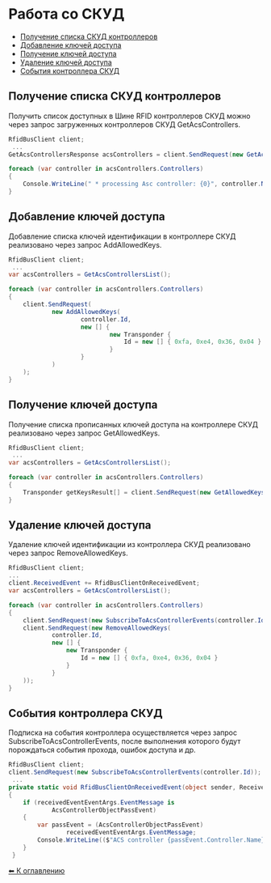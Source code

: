 Работа со СКУД
==============

* [Получение списка СКУД контроллеров](#GetAcsControllers)
* [Добавление ключей доступа](#AddAllowedKeys)
* [Получение ключей доступа](#GetAllowedKeys)
* [Удаление ключей доступа](#RemoveAllowedKeys)
* [События контроллера СКУД](#Events)

<a name="GetAcsControllers"></a>
Получение списка СКУД контроллеров
----------------------------------

Получить список доступных в Шине RFID контроллеров СКУД можно через запрос загруженных контроллеров СКУД GetAcsControllers.

```cs
RfidBusClient client;
 ...
GetAcsControllersResponse acsControllers = client.SendRequest(new GetAcsControllers());

foreach (var controller in acsControllers.Controllers)
{
    Console.WriteLine(" * processing Asc controller: {0}", controller.Name);
}
```

<a name="AddAllowedKeys"></a>
Добавление ключей доступа
-------------------------
Добавление списка ключей идентификации в контроллере СКУД реализовано через запрос AddAllowedKeys.

```cs
RfidBusClient client;
 ...
var acsControllers = GetAcsControllersList();

foreach (var controller in acsControllers.Controllers)
{
    client.SendRequest(
            new AddAllowedKeys(
                    controller.Id,
                    new [] {
                            new Transponder {
                                Id = new [] { 0xfa, 0xe4, 0x36, 0x04 }
                            }
                    }
            )
    );
}
````

<a name="GetAllowedKeys"></a>
Получение ключей доступа
------------------------

Получение списка прописанных ключей доступа на контроллере СКУД реализовано через запрос GetAllowedKeys.

```cs
RfidBusClient client;
 ...
var acsControllers = GetAcsControllersList();

foreach (var controller in acsControllers.Controllers)
{
    Transponder getKeysResult[] = client.SendRequest(new GetAllowedKeys(controller.Id))?.AllowedKeys;
}
```

<a name="RemoveAllowedKeys"></a>
Удаление ключей доступа
-----------------------

Удаление ключей идентификации из контроллера СКУД реализовано через запрос RemoveAllowedKeys.

```cs
RfidBusClient client;
...
client.ReceivedEvent += RfidBusClientOnReceivedEvent;
var acsControllers = GetAcsControllersList();

foreach (var controller in acsControllers.Controllers)
{
    client.SendRequest(new SubscribeToAcsControllerEvents(controller.Id));
    client.SendRequest(new RemoveAllowedKeys(
            controller.Id,
            new [] {
                new Transponder {
                    Id = new [] { 0xfa, 0xe4, 0x36, 0x04 }
                }
            }
    ));
}
```

<a name="Events"></a>
События контроллера СКУД
------------------------

Подписка на события контроллера осуществляется через запрос SubscribeToAcsControllerEvents, после выполнения которого будут порождаться события прохода, ошибок доступа и др.

```cs
RfidBusClient client;
client.SendRequest(new SubscribeToAcsControllerEvents(controller.Id));
 ...
private static void RfidBusClientOnReceivedEvent(object sender, ReceivedEventEventArgs receivedEventEventArgs)
{
    if (receivedEventEventArgs.EventMessage is
            AcsControllerObjectPassEvent)
    {
        var passEvent = (AcsControllerObjectPassEvent)
                receivedEventEventArgs.EventMessage;
        Console.WriteLine(($"ACS controller {passEvent.Controller.Name} generate event Object Pass Event for transponder  {passEvent.Transponder.IdAsString} "));
    }
 }
```

[⬅ К оглавлению](../README.md)

